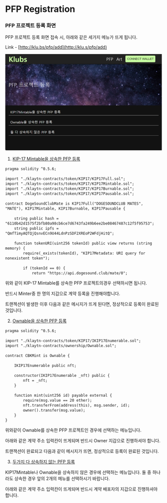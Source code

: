 # PFP Registration

### **PFP 프로젝트 등록 화면**&#x20;

PFP 프로젝트 등록 화면 접속 시, 아래와 같은 세가지 메뉴가 뜨게 됩니다.

Link - [http://klu.bs/pfp/add](http://klu.s/pfp/add)

![Klubs PFP Registration Main Page](../.gitbook/assets/17L56Ok2S28Si-HmyqcjWQw.png)

1. [KIP-17 Mintable을 상속한 PFP 등록](https://klu.bs/pfp/add-by-minter)

```
pragma solidity ^0.5.6;

import "./klaytn-contracts/token/KIP17/KIP17Full.sol";
import "./klaytn-contracts/token/KIP17/KIP17Mintable.sol";
import "./klaytn-contracts/token/KIP17/KIP17Burnable.sol";
import "./klaytn-contracts/token/KIP17/KIP17Pausable.sol";

contract DogeSoundClubMate is KIP17Full("DOGESOUNDCLUB MATES", "MATE"), KIP17Mintable, KIP17Burnable, KIP17Pausable {

    string public hash = "6110b42d1575f2bfb80a98cb6ce7d6743fa249b6ee2be08467487c12f5f95753";
    string public ipfs = "QmfTimyAQTQjQsnvECn9U44LdnPzSDF2XREoP2WFdjHitQ";

    function tokenURI(uint256 tokenId) public view returns (string memory) {
        require(_exists(tokenId), "KIP17Metadata: URI query for nonexistent token");
        
        if (tokenId == 0) {
            return "https://api.dogesound.club/mate/0";
```

위와 같이 KIP-17 Mintable를 상속한 PFP 프로젝트의경우 선택하시면 됩니다.

반드시 Minter중 한 명의 지갑으로 계약 등록을 진행해야합니다.

트랜젝션이 발생한 이후 다음과 같은 메시지가 뜨게 된다면, 정상적으로 등록이 완료된 것입니다.


2. [Ownable을 상속한 PFP 등록](http://klu.bs/pfp/add-by-pfp-owner)

```
pragma solidity ^0.5.6;

import "./klaytn-contracts/token/KIP17/IKIP17Enumerable.sol";
import "./klaytn-contracts/ownership/Ownable.sol";

contract CBKMint is Ownable {

    IKIP17Enumerable public nft;

    constructor(IKIP17Enumerable _nft) public {
        nft = _nft;
    }

    function mint(uint256 id) payable external {
        require(msg.value == 20 ether);
        nft.transferFrom(address(this), msg.sender, id);
        owner().transfer(msg.value);
    }
}
```

위와같이 Ownable를 상속한 PFP 프로젝트인 경우에 선택하는 메뉴입니다.

아래와 같은 계약 주소 입력칸이 뜨게되며 반드시 Owner 지갑으로 진행하셔야 합니다.

트랜잭션이 완료되고 다음과 같이 메시지가 뜨면, 정상적으로 등록이 완료된 것입니다.

3. [두가지 다 상속하지 않는 PFP 등록](http://klu.bs/pfp/propose)


KIP17Mintable나 Ownable을 상속하지 않은 경우에 선택하는 메뉴입니다. 둘 중 하나라도 상속한 경우 앞의 2개의 메뉴를 선택하시기 바랍니다.

아래와 같은 계약 주소 입력칸이 뜨게되며 반드시 계약 배포자의 지갑으로 진행하셔야 합니다.
